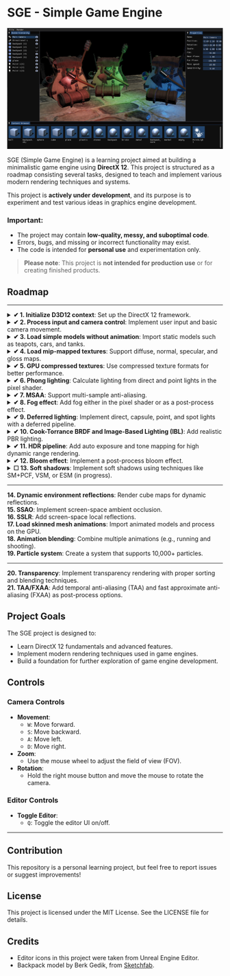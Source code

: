 # SGE - Simple Game Engine  

![Preview](https://github.com/ucpp/sge/blob/master/docs/point_lights.png)

SGE (Simple Game Engine) is a learning project aimed at building a minimalistic game engine using **DirectX 12**. This project is structured as a roadmap consisting several tasks, designed to teach and implement various modern rendering techniques and systems. 

This project is **actively under development**, and its purpose is to experiment and test various ideas in graphics engine development.  

### Important:  

- The project may contain **low-quality, messy, and suboptimal code**.  
- Errors, bugs, and missing or incorrect functionality may exist.  
- The code is intended for **personal use** and experimentation only.  

> **Please note**: This project is **not intended for production use** or for creating finished products.  

## Roadmap  
---
<details>
  <summary><strong>✔ 1. Initialize D3D12 context</strong>: Set up the DirectX 12 framework.</summary>
 
  ![First Triangle](https://github.com/ucpp/sge/blob/master/docs/first_triangle.png)

  [Last commit](https://github.com/ucpp/sge/commit/13da25b1de4a97eeb2f3149d05a9619258020e4b)
</details>
<details>
  <summary><strong>✔ 2. Process input and camera control</strong>: Implement user input and basic camera movement.</summary>
 
  ![Camera and Input](https://github.com/ucpp/sge/blob/master/docs/camera_and_input.gif)

  [Last commit](https://github.com/ucpp/sge/commit/ba4c22781d8f4f9242fe2f4917e1cb136106b02b)
</details>
<details>
  <summary><strong>✔ 3. Load simple models without animation</strong>: Import static models such as teapots, cars, and tanks.</summary>
 
  ![Models](https://github.com/ucpp/sge/blob/master/docs/load_model.gif)

  [Last commit](https://github.com/ucpp/sge/commit/97288dfe5bd48521b60c2f83586c5614c38b82e2)
</details>
<details>
  <summary><strong>✔ 4. Load mip-mapped textures</strong>: Support diffuse, normal, specular, and gloss maps.</summary>
 
  ![Textures](https://github.com/ucpp/sge/blob/master/docs/test_mips.gif)

</details>
<details>
  <summary><strong>✔ 5. GPU compressed textures</strong>: Use compressed texture formats for better performance.</summary>
 
  ![Textures](https://github.com/ucpp/sge/blob/master/docs/gpu_compressed_textures.png)

  [Last commit](https://github.com/ucpp/sge/commit/7f94cee0e085e4e762407c829d87ead4bfd991c2)

</details>

<details>
  <summary><strong>✔ 6. Phong lighting</strong>: Calculate lighting from direct and point lights in the pixel shader.</summary>

  ![Phong lighting](https://github.com/ucpp/sge/blob/master/docs/phong.gif)

  [Last commit](https://github.com/ucpp/sge/commit/fff8aa416b0fb9948be084802f2dd173c7df1e0b)
 
</details>
<details>
  <summary><strong>✔ 7. MSAA</strong>: Support multi-sample anti-aliasing.</summary>

  ![MSAA](https://github.com/ucpp/sge/blob/master/docs/msaa.png)

  [Last commit](https://github.com/ucpp/sge/commit/f62c52b29d1cff6fb0d903e2ca63036b8a65547d)

</details>
<details>
  <summary><strong>✔ 8. Fog effect</strong>: Add fog either in the pixel shader or as a post-process effect.</summary>
 
  ![Fog](https://github.com/ucpp/sge/blob/master/docs/fog.gif)

  [Last commit](https://github.com/ucpp/sge/commit/e9dd4b4625f0a0aff2d495b8370214d21d88713a)

</details>
<details>
  <summary><strong>✔ 9. Deferred lighting</strong>: Implement direct, capsule, point, and spot lights with a deferred pipeline.</summary>

  ![Deferred](https://github.com/ucpp/sge/blob/master/docs/deferred.gif)

</details>
<details>
  <summary><strong>✔ 10. Cook-Torrance BRDF and Image-Based Lighting (IBL)</strong>: Add realistic PBR lighting.</summary>

  ![BRDF](https://github.com/ucpp/sge/blob/master/docs/point_lights.png)

</details>
<details>
  <summary><strong>✔ 11. HDR pipeline</strong>: Add auto exposure and tone mapping for high dynamic range rendering.</summary>

  ![BRDF](https://github.com/ucpp/sge/blob/master/docs/brdf.png)

</details>
<details>
  <summary><strong>✔ 12. Bloom effect</strong>: Implement a post-process bloom effect.</summary>

  ![Bloom](https://github.com/ucpp/sge/blob/master/docs/bloom.png)

</details>
 <details>
  <summary><strong>☐ 13. Soft shadows</strong>: Implement soft shadows using techniques like SM+PCF, VSM, or ESM (in progress).</summary>
  
</details>
   
---
  
**14. Dynamic environment reflections**: Render cube maps for dynamic reflections.  
**15. SSAO**: Implement screen-space ambient occlusion.  
**16. SSLR**: Add screen-space local reflections.  
**17. Load skinned mesh animations**: Import animated models and process on the GPU.  
**18. Animation blending**: Combine multiple animations (e.g., running and shooting).    
**19. Particle system**: Create a system that supports 10,000+ particles.  
  
--- 
  
**20. Transparency**: Implement transparency rendering with proper sorting and blending techniques.  
**21. TAA/FXAA**: Add temporal anti-aliasing (TAA) and fast approximate anti-aliasing (FXAA) as post-process options.

## Project Goals  

The SGE project is designed to:  
- Learn DirectX 12 fundamentals and advanced features.  
- Implement modern rendering techniques used in game engines.  
- Build a foundation for further exploration of game engine development.  

##  Controls
### Camera Controls
- **Movement**:
  - `W`: Move forward.
  - `S`: Move backward.
  - `A`: Move left.
  - `D`: Move right.
- **Zoom**:
  - Use the mouse wheel to adjust the field of view (FOV).
- **Rotation**:
  - Hold the right mouse button and move the mouse to rotate the camera.
### Editor Controls
- **Toggle Editor**:
  - `Q`: Toggle the editor UI on/off.
---
  
## Contribution
This repository is a personal learning project, but feel free to report issues or suggest improvements!

## License
This project is licensed under the MIT License. See the LICENSE file for details.

## Credits  
- Editor icons in this project were taken from Unreal Engine Editor.
- Backpack model by Berk Gedik, from [Sketchfab](https://sketchfab.com/3d-models/survival-guitar-backpack-low-poly-799f8c4511f84fab8c3f12887f7e6b36).
